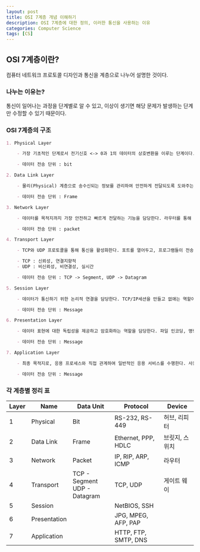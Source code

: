 ```yaml
---
layout: post
title: OSI 7계층 개념 이해하기
description: OSI 7계층에 대한 정의, 이러한 통신을 사용하는 이유
categories: Computer Science
tags: [CS]
---
```


## OSI 7계층이란?

컴퓨터 네트워크 프로토콜 디자인과 통신을 계층으로 나누어 설명한 것이다.

### 나누는 이유는?

통신이 일어나는 과정을 단계별로 알 수 있고, 이상이 생기면 해당 문제가 발생하는 단계만 수정할 수 있기 때문이다.

### OSI 7계층의 구조

```md
1. Physical Layer

    - 가장 기초적인 단계로서 전기신호 <-> 0과 1의 데이터의 상호변환을 이루는 단계이다.

    - 데이터 전송 단위 : bit

2. Data Link Layer

    - 물리(Physical) 계층으로 송수신되는 정보를 관리하여 안전하게 전달되도록 도와주는 역할을 한다. Mac 주소를 통해 통신하며, 비트들을 프레이밍(Framing)하여 프레임에 Mac 주소를 부여하고 에러검출, 재전송, 흐름제어를 수행한다.

    - 데이터 전송 단위 : Frame

3. Network Layer

    - 데이터를 목적지까지 가장 안전하고 빠르게 전달하는 기능을 담당한다. 라우터를 통해 이동할 경로를 선택하여 IP주소를 지정하고, 해당 경로에 따라 패킷을 전달해준다.라우팅, 흐름 제어, 오류 제어, 세그멘테이션을 수행한다.

    - 데이터 전송 단위 : packet

4. Transport Layer

    - TCP와 UDP 프로토콜을 통해 통신을 활성화한다. 포트를 열어두고, 프로그램들이 전송을 할 수 있도록 제공해준다.

    - TCP : 신뢰성, 연결지향적
    - UDP : 비신뢰성, 비연결성, 실시간

    - 데이터 전송 단위 : TCP -> Segment, UDP -> Datagram

5. Session Layer

    - 데이터가 통신하기 위한 논리적 연결을 담당한다. TCP/IP세션을 만들고 없애는 역할이 있다.

    - 데이터 전송 단위 : Message

6. Presentation Layer

    - 데이터 표현에 대한 독립성을 제공하고 암호화하는 역할을 담당한다. 파일 인코딩, 명령어를 포장, 압축, 암호화한다.

    - 데이터 전송 단위 : Message

7. Application Layer

    - 최종 목적지로, 응용 프로세스와 직접 관계하여 일반적인 응용 서비스를 수행한다. 사용자 인터페이스, 전자우편, 데이터베이스 관리 등의 서비스를 제공한다.

    - 데이터 전송 단위 : Message
```

### 각 계층별 정리 표

| Layer | Name         | Data Unit                        | Protocol             | Device         |
| ----- | ------------ | -------------------------------- | -------------------- | -------------- |
| 1     | Physical     | Bit                              | RS-232, RS-449       | 허브, 리피터   |
| 2     | Data Link    | Frame                            | Ethernet, PPP, HDLC  | 브릿지, 스위치 |
| 3     | Network      | Packet                           | IP, RIP, ARP, ICMP   | 라우터         |
| 4     | Transport    | TCP - Segment<br> UDP - Datagram | TCP, UDP             | 게이트 웨이    |
| 5     | Session      |                                  | NetBIOS, SSH         |                |
| 6     | Presentation |                                  | JPG, MPEG, AFP, PAP  |                |
| 7     | Application  |                                  | HTTP, FTP, SMTP, DNS |                |
